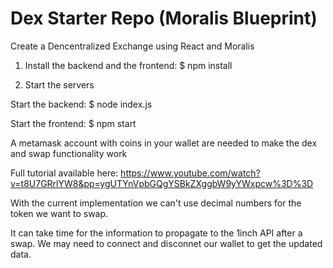 # Dex Starter Repo (Moralis Blueprint)

Create a Dencentralized Exchange using React and Moralis 

1. Install the backend and the frontend: $ npm install

2. Start the servers

Start the backend: $ node index.js 

Start the frontend: $ npm start

A metamask account with coins in your wallet are needed to make the dex and swap functionality work

Full tutorial available here: 
https://www.youtube.com/watch?v=t8U7GRrlYW8&pp=ygUTYnVpbGQgYSBkZXggbW9yYWxpcw%3D%3D

With the current implementation we can't use decimal numbers for the token we want to swap.

It can take time for the information to propagate to the 1inch API after a swap. We may need to connect and disconnet our wallet to get the updated data.

